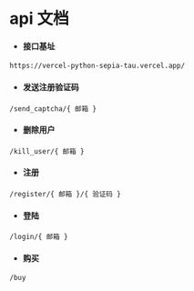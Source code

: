 # api 文档
- #### 接口基址
```
https://vercel-python-sepia-tau.vercel.app/
```

- #### 发送注册验证码
```
/send_captcha/{ 邮箱 }
```

- #### 删除用户
```
/kill_user/{ 邮箱 }
```

- #### 注册

```
/register/{ 邮箱 }/{ 验证码 }
```

- #### 登陆

```
/login/{ 邮箱 }
```

- #### 购买

```
/buy
```


